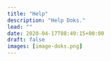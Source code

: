 ```yaml
---
title: "Help"
description: "Help Doks."
lead: ""
date: 2020-04-17T08:49:15+00:00
draft: false
images: [image-doks.png]
---
```

